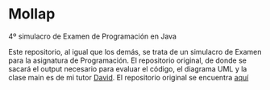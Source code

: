 # Mollap

4º simulacro de Examen de Programación en Java

Este repositorio, al igual que los demás, se trata de un simulacro de Examen para la asignatura de Programación. El repositorio original, de donde se sacará el output necesario para evaluar el código, el diagrama UML y la clase main es de mi tutor [David](https://github.com/dfleta). El repositorio original se encuentra [aquí](https://github.com/dfleta/mollap-intercepting-filter)
